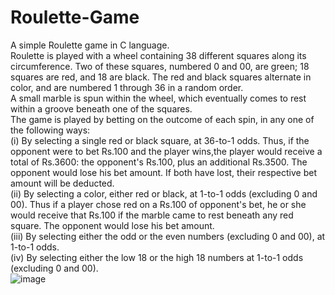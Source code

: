 # Roulette-Game
A simple Roulette game in C language.<br>
Roulette is played with a wheel containing 38 different squares along its circumference. Two of these squares, numbered 0 and 00, are green; 18 squares are red, and 18 are black. The red and black squares alternate in color, and are numbered 1 through 36 in a random order.<br>
A small marble is spun within the wheel, which eventually comes to rest within a groove beneath one of the squares.<br> 
The game is played by betting on the outcome of each spin, in any one of the following ways:<br>
(i) By selecting a single red or black square, at 36-to-1 odds. Thus, if the opponent were to bet Rs.100 and the player wins,the player would receive a total of Rs.3600: the opponent's Rs.100, plus an additional Rs.3500. The opponent would lose his bet amount. If both have lost, their respective bet amount will be deducted.<br>
(ii) By selecting a color, either red or black, at 1-to-1 odds (excluding 0 and 00). Thus if a player chose red on a Rs.100 of opponent's bet, he or she would receive that Rs.100 if the marble came to rest beneath any red square. The opponent would lose his bet amount.<br>
(iii) By selecting either the odd or the even numbers (excluding 0 and 00), at 1-to-1 odds.<br>
(iv) By selecting either the low 18 or the high 18 numbers at 1-to-1 odds (excluding 0 and 00).<br>
![image](https://user-images.githubusercontent.com/33421514/183263268-c54bb3d0-3729-41ae-9d87-b5c4133ffa6e.png)
